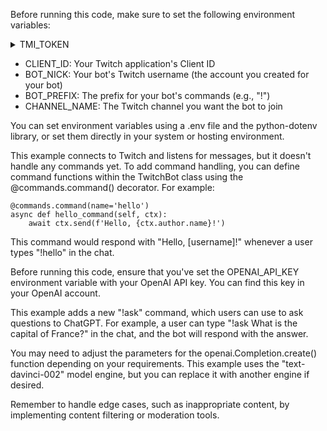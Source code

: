 Before running this code, make sure to set the following environment variables:

<details> <summary>TMI_TOKEN</summary>
The TMI_TOKEN is an OAuth token used to authenticate your bot with Twitch's chat servers. 
To generate the TMI_TOKEN for your Twitch bot, follow these steps:

    1.Go to the Twitch Token Generator: https://twitchapps.com/tmi/
    
    2.Click "Connect" and log in with your Twitch bot account (not your personal account). 
    This is the separate account you created specifically for your bot.
    
    3.Authorize the requested permissions. 
    The minimum required permissions for a chat bot are usually "chat:read" and "chat:edit". 
    However, you can select additional permissions based on your bot's functionality.
    
    4.After authorizing, you will be redirected to a page with your generated TMI token. 
    The token will start with "oauth:" followed by a series of characters (e.g., oauth:abcdefghijklmnopqrstuvwxyz1234567890).
            
    Keep your TMI token secure, as it is used to authenticate your bot and perform actions on your behalf.
    Do not share it publicly or include it directly in your code. 
    Instead, store it as an environment variable or in a secure configuration file.
    When setting up your Twitch bot, use the TMI token as the value for the TMI_TOKEN 
    environment variable in the code example provided earlier.
    This will authenticate your bot when connecting to Twitch chat.

</details>

- CLIENT_ID: Your Twitch application's Client ID
- BOT_NICK: Your bot's Twitch username (the account you created for your bot)
- BOT_PREFIX: The prefix for your bot's commands (e.g., "!")
- CHANNEL_NAME: The Twitch channel you want the bot to join

You can set environment variables using a .env file and the python-dotenv library, or set them directly in your system or hosting environment.

This example connects to Twitch and listens for messages, but it doesn't handle any commands yet. To add command handling, you can define command functions within the TwitchBot class using the @commands.command() decorator. For example:

```
@commands.command(name='hello')
async def hello_command(self, ctx):
    await ctx.send(f'Hello, {ctx.author.name}!')
```

This command would respond with "Hello, [username]!" whenever a user types "!hello" in the chat.

Before running this code, ensure that you've set the OPENAI_API_KEY environment variable with your OpenAI API key. You can find this key in your OpenAI account.

This example adds a new "!ask" command, which users can use to ask questions to ChatGPT. For example, a user can type "!ask What is the capital of France?" in the chat, and the bot will respond with the answer.

You may need to adjust the parameters for the openai.Completion.create() function depending on your requirements. This example uses the "text-davinci-002" model engine, but you can replace it with another engine if desired.

Remember to handle edge cases, such as inappropriate content, by implementing content filtering or moderation tools.
